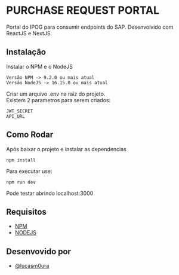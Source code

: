 # PURCHASE REQUEST PORTAL

Portal do IPOG para consumir endpoints do SAP. 
Desenvolvido com ReactJS e NextJS.

## Instalação

Instalar o NPM e o NodeJS
```
Versão NPM -> 9.2.0 ou mais atual
Versão NodeJS -> 16.15.0 ou mais atual
```
Criar um arquivo .env na raiz do projeto. \
Existem 2 parametros para serem criados:
```
JWT_SECRET
API_URL
```

## Como Rodar

Após baixar o projeto e instalar as dependencias 
```
npm install
```
Para executar use:
```
npm run dev
```
Pode testar abrindo localhost:3000

## Requisitos

 - [NPM](https://www.npmjs.com/)
 - [NODEJS](https://nodejs.org/en/)

## Desenvovido por

- [@lucasm0ura](https://www.github.com/lucasm0ura)

